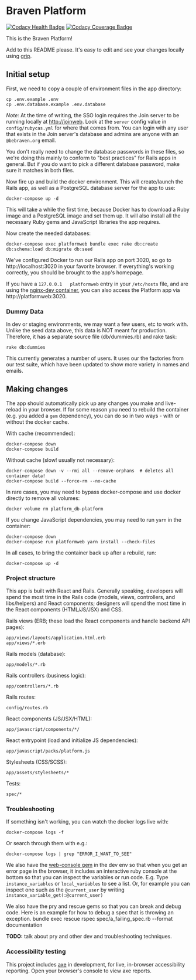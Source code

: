 # Braven Platform

[![Codacy Health Badge](https://api.codacy.com/project/badge/Grade/f800f0c485164dacb4b493d8acfb19e6)](https://www.codacy.com/manual/bebraven/platform)
[![Codacy Coverage Badge](https://api.codacy.com/project/badge/Coverage/f800f0c485164dacb4b493d8acfb19e6)](https://www.codacy.com/manual/bebraven/platform)

This is the Braven Platform!

Add to this README please. It's easy to edit and see your changes locally using [grip](https://github.com/joeyespo/grip).

## Initial setup

First, we need to copy a couple of environment files in the app directory:

    cp .env.example .env
    cp .env.database.example .env.database

*Note:* At the time of writing, the SSO login requires the Join server to be running locally at [http://joinweb](http://joinweb).
Look at the `server` config value in `config/rubycas.yml` for where that comes from. You can login with any user that
exists in the Join server's database and admins are anyone with an `@bebraven.org` email.

You don't really need to change the database passwords in these files, so we're doing this mainly to conform to "best
practices" for Rails apps in general. But if you do want to pick a different database password, make sure it matches in
both files.

Now fire up and build the docker environment. This will create/launch the Rails app, as well as a PostgreSQL database
server for the app to use:

    docker-compose up -d

This will take a while the first time, because Docker has to download a Ruby image and a PostgreSQL image and set them
up. It will also install all the necessary Ruby gems and JavaScript libraries the app requires.

Now create the needed databases:

    docker-compose exec platformweb bundle exec rake db:create db:schema:load db:migrate db:seed

We've configured Docker to run our Rails app on port 3020, so go to http://localhost:3020 in your favorite browser. If
everything's working correctly, you should be brought to the app's homepage.

If you have a `127.0.0.1   platformweb` entry in your `/etc/hosts` file, and are using the [nginx-dev
container](https://github.com/beyond-z/nginx-dev), you can also access the Platform app via http://platformweb:3020.

### Dummy Data

In dev or staging environments, we may want a few users, etc to work with. Unlike the seed data above, 
this data is NOT meant for production. Therefore, it has a separate source file (db/dummies.rb) and rake task:

    rake db:dummies

This currently generates a number of users. It uses our the factories from our test suite,
which have been updated to show more variety in names and emails.

## Making changes

The app should automatically pick up any changes you make and live-reload in your browser. If for some reason you need
to rebuild the container (e.g. you added a `gem` dependency), you can do so in two ways - with or without the docker
cache.

With cache (recommended):

    docker-compose down
    docker-compose build

Without cache (slow! usually not necessary):

    docker-compose down -v --rmi all --remove-orphans  # deletes all container data!
    docker-compose build --force-rm --no-cache

In rare cases, you may need to bypass docker-compose and use docker directly to remove all volumes:

    docker volume rm platform_db-platform

If you change JavaScript dependencies, you may need to run `yarn` in the container:

    docker-compose down
    docker-compose run platformweb yarn install --check-files

In all cases, to bring the container back up after a rebuild, run:

    docker-compose up -d

### Project structure

This app is built with React and Rails. Generally speaking, developers will spend the most time in the Rails code
(models, views, controllers, and libs/helpers) and React components; designers will spend the most time in the React
components (HTML/JS/JSX) and CSS.

Rails views (ERB; these load the React components and handle backend API pages):

    app/views/layouts/application.html.erb
    app/views/*.erb

Rails models (database):

    app/models/*.rb

Rails controllers (business logic):

    app/controllers/*.rb

Rails routes:

    config/routes.rb

React components (JS/JSX/HTML):

    app/javascript/components/*/

React entrypoint (load and initialize JS dependencies):

    app/javascript/packs/platform.js

Stylesheets (CSS/SCSS):

    app/assets/stylesheets/*

Tests:

    spec/*

### Troubleshooting

If something isn't working, you can watch the docker logs live with:

    docker-compose logs -f

Or search through them with e.g.:

    docker-compose logs | grep "ERROR_I_WANT_TO_SEE"

We also have the [web-console gem](https://github.com/rails/web-console) 
in the dev env so that when you get an error page in the browser, it includes an interactive ruby console at the bottom
so that you can inspect the variables or run code. E.g. Type `instance_variables` or `local_variables` to see a list.
Or, for example you can inspect one such as the `@current_user` by writing `instance_variable_get(:@current_user)`

We also have the pry and rescue gems so that you can break and debug code. Here is an example for how to debug
a spec that is throwing an exception.
    bundle exec rescue rspec spec/a_failing_spec.rb --format documentation   

**TODO:** talk about pry and other dev and troubleshooting techniques.

### Accessibility testing

This project includes [axe](https://www.deque.com/axe/) in development, for live, in-browser accessibility reporting.
Open your browser's console to view axe reports.
